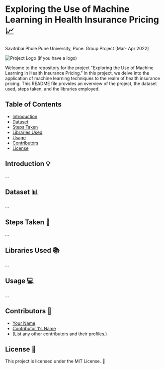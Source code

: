 # Exploring the Use of Machine Learning in Health Insurance Pricing :chart_with_upwards_trend:
Savitribai Phule Pune University, Pune.
Group Project [Mar- Apr 2022]

![Project Logo](project_logo.png) (if you have a logo)

Welcome to the repository for the project "Exploring the Use of Machine Learning in Health Insurance Pricing." In this project, we delve into the application of machine learning techniques to the realm of health insurance pricing. This README file provides an overview of the project, the dataset used, steps taken, and the libraries employed.

## Table of Contents
- [Introduction](#introduction)
- [Dataset](#dataset)
- [Steps Taken](#steps-taken)
- [Libraries Used](#libraries-used)
- [Usage](#usage)
- [Contributors](#contributors)
- [License](#license)

## Introduction :bulb:
...

## Dataset :bar_chart:
...

## Steps Taken :rocket:
...

## Libraries Used :books:
...

## Usage :computer:
...

## Contributors :busts_in_silhouette:
- [Your Name](https://github.com/your-username)
- [Contributor 1's Name](https://github.com/contributor1)
- (List any other contributors and their profiles.)

## License :page_with_curl:
This project is licensed under the MIT License. :scroll:

